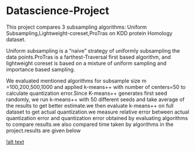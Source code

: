 # Datascience-Project

This project compares 3 subsampling algorithms: Uniform Subsampling,Lightweight-coreset,ProTras on KDD protein Homology dataset.

Uniform subsampling is a “naive” strategy of uniformly subsampling the data points.ProTras is a farthest-Traversal first based algorithm, and lightweight coreset is based on a mixture of uniform sampling and importance based sampling.

We evaluated mentioned algorithms for subsample size m =100,200,500,1000 and applied k-means++ with number of centers=50 to calculate quantization error.Since K-means++ generates first seed randomly, we run k-means++ with 50 different seeds and take average of the results to get better estimate.we then evaluate k-means++ on full dataset to get actual quantization.we measure relative error between actual quantization error and  quantization error obtained by evaluating algorithms to compare results.we also compared time taken by algorithms in the project.results are given below


[!alt text](https://github.com/jenil19/Sampling-algorithm-evaluation/blob/master/comp.png?raw=true)
